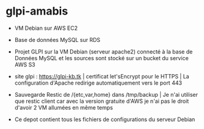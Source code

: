 # glpi-amabis

- VM Debian sur AWS EC2

- Base de données MySQL sur RDS

- Projet GLPI sur la VM Debian (serveur apache2) connecté à la base de Données MySQL et les sources sont stocké sur un bucket du service AWS S3

- site glpi : https://glpi-kb.tk    |  certificat let'sEncrypt pour le HTTPS  | La configuration d'Apache redirige automatiquement vers le port 443

- Sauvegarde Restic de  /{etc,var,home} dans /tmp/backup  |  Je n'ai utiliser que restic client car avec la version gratuite d'AWS je n'ai pas le droit d'avoir 2 VM allumées en même temps

- Ce depot contient tous les fichiers de configurations du serveur Debian
